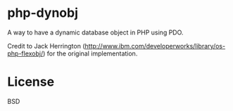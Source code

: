 php-dynobj
==========

A way to have a dynamic database object in PHP using PDO.

Credit to Jack Herrington (http://www.ibm.com/developerworks/library/os-php-flexobj/) for the original implementation.


License
=======
BSD
